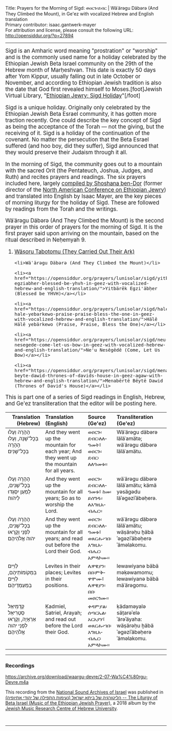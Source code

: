 <html>
<head></head>
<body>
Title: Prayers for the Morning of Sigd: ወዐርጉ፡ደብር | Wäʿärəgu Däbərə (And They Climbed the Mount), in Ge'ez with vocalized Hebrew and English translation<br />
Primary contributor: isaac.gantwerk-mayer<br />
For attribution and license, please consult the following URL: <a href="http://opensiddur.org/?p=27894">http://opensiddur.org/?p=27894</a>
<p />
<hr />

<div class="english" style="font-size: 1.2em;">
Sigd is an Amharic word meaning "prostration" or "worship" and is the commonly used name for a holiday celebrated by the Ethiopian Jewish Beta Israel community on the 29th of the Hebrew month of Marḥeshvan. This date is exactly 50 days after Yom Kippur, usually falling out in late October or November, and according to Ethiopian Jewish tradition is also the date that God first revealed himself to Moses.[foot]Jewish Virtual Library, "<a href="https://www.jewishvirtuallibrary.org/ethiopian-sigd-holiday">Ethiopian Jewry: Sigd Holiday</a>"[/foot]

Sigd is a unique holiday. Originally only celebrated by the Ethiopian Jewish Beta Esrael community, it has gotten more traction recently. One could describe the key concept of Sigd as being the acceptance of the Torah — not the giving, but the receiving of it. Sigd is a holiday of the continuation of the covenant. No matter the persecution that the Beta Esrael suffered (and hoo boy, did they suffer), Sigd announced that they would preserve their Judaism through it all.

In the morning of Sigd, the community goes out to a mountain with the sacred Orit (the Pentateuch, Joshua, Judges, and Ruth) and recites prayers and readings. The six prayers included here, largely <a href="https://www.ybz.org.il/?CategoryID=282&ArticleID=206#%D7%95%D7%A6%D7%95%D7%A8%D7%95%20%D7%AA%D7%91%D7%95%D7%AA%D7%9E%D7%95">compiled by Shoshana ben-Dor</a> (former director of the <a href="http://www.nacoej.org">North American Conference on Ethiopian Jewry</a>) and translated into English by Isaac Mayer, are the key pieces of morning liturgy for the holiday of Sigd. These are followed by readings from the Torah and the writings.

Wäʿärəgu Däbərə (And They Climbed the Mount) is the second prayer in this order of prayers for the morning of Sigd. It is the first prayer said upon arriving on the mountain, based on the ritual described in Neḥemyah 9.

<ol>
    <li><a href="https://opensiddur.org/prayers/lunisolar/sigd/wasoru-tabotomu-they-carried-out-their-ark-in-geez-with-vocalized-hebrew-and-english-translation/">Wäṣoru Tabotomu (They Carried Out Their Ark)</a></li>

    <li>Wäʿärəgu Däbərə (And They Climbed the Mount)</li>

    <li><a href="https://opensiddur.org/prayers/lunisolar/sigd/yitbarek-egziabher-blessed-be-yhvh-in-geez-with-vocalized-hebrew-and-english-translation/">Yitbärēk Egzi'äbḥer (Blessed be YHVH)</a></li>

    <li><a href="https://opensiddur.org/prayers/lunisolar/sigd/hale-hale-yebarkewo-praise-praise-bless-the-one-in-geez-with-vocalized-hebrew-and-english-translation/">Hälē Hälē yebärkewo (Praise, Praise, Bless the One)</a></li>

    <li><a href="https://opensiddur.org/prayers/lunisolar/sigd/neu-nesegede-come-let-us-bow-in-geez-with-vocalized-hebrew-and-english-translation/">Ne'u Nesēgēdē (Come, Let Us Bow)</a></li>

    <li><a href="https://opensiddur.org/prayers/lunisolar/sigd/menaberte-beyte-dawid-thrones-of-davids-house-in-geez-agaw-with-hebrew-and-english-translation/">Menabērtē Bēytē Dawid (Thrones of David's House)</a></li>
</ol>

This is part one of a series of Sigd readings in English, Hebrew, and Ge'ez transliteration that the editor will be posting here.
</div>

<table style="margin-left: auto;margin-right: auto;" class="draggable">
<thead><tr><th id="x" style="text-align: right;">Translation (Hebrew)</th><th style="text-align: left;">Translation (English)</th><th style="text-align: left;">Source (Ge'ez)</th><th style="text-align: left;">Transliteration (Ge'ez)</th></tr></thead>
<tbody>
<tr><td style="vertical-align:top;">
<div class="liturgy"><span lang="he">
וְעָלוּ‎ הָהָרָה בְּכׇל־שָׁנָה,
וְעָלוּ‎ הָהָרָה בְּכׇל־שָׁנִים׃
</span></div></td>
 
<td style="vertical-align:top;">
<div class="english">
And they went up the mountain for each year;
And they went up the mountain for all years.
</div></td>

<td style="vertical-align:top;">
<div class="ethiopic"><span lang="am">
ወዐርጉ፡ደብር፡ለለዓመት፤
ወዐርጉ፡ደብር፡ለለዓመቱ።
</span></div></td>
 
<td style="vertical-align:top;">
<div class="english">
Wäʿärəgu däbərə läläʿamätə;
wäʿärəgu däbərə läläʿamätu. 
</div></td></tr>


<tr><td style="vertical-align:top;">
<div class="liturgy"><span lang="he">
וְעָלוּ‎ הָהָרָה בְּכׇל־שָׁנִים,
לְמַעַן יִסְגְּדוּ לַיהוה׃
</span></div></td>
 
<td style="vertical-align:top;">
<div class="english">
And they went up the mountain for all years;
So as to worship the Lord.
</div></td>

<td style="vertical-align:top;">
<div class="ethiopic"><span lang="am">
ወዐርጉ፡ደብር፡ለለዓመቱ፤
ከመ፡ይሰግዱ፡ለእግዚአብሔር።
</span></div></td>
 
<td style="vertical-align:top;">
<div class="english">
wäʿärəgu däbərə läläʿamätu;
kämä yəsägədu läʾəgəziʾäbəḥerə. 
</div></td></tr>


<tr><td style="vertical-align:top;">
<div class="liturgy"><span lang="he">
וְעָלוּ‎ הָהָרָה בְּכׇל־שָׁנִים,
וְקָרְאוּ‎ לִפְנֵי יהוה אֱלֹהֵיהֶם׃
</span></div></td>
 
<td style="vertical-align:top;">
<div class="english">
And they went up the mountain for all years;
and read out before the Lord their God.
</div></td>

<td style="vertical-align:top;">
<div class="ethiopic"><span lang="am">
ወዐርጉ፡ደብር፡ለለዓመቱ፤
ወጸርሑ፡ኀበ፡እግዚአብሔር፡አምላኮሙ።
</span></div></td>
 
<td style="vertical-align:top;">
<div class="english">
wäʿärəgu däbərə läläʿamätu;
wäṣärəḥu ḫäbä ʾəgəziʾäbəḥerə ʾäməlakomu. 
</div></td></tr>


<tr><td style="vertical-align:top;">
<div class="liturgy"><span lang="he">
לְוִיִּים‎ בִּמְקוֹמוֹתֵיהֶם,
לְוִיִּים‎ בְּמַעַמְדֵיהֶם׃
</span></div></td>
 
<td style="vertical-align:top;">
<div class="english">
Levites in their places;
Levites in their positions.
</div></td>

<td style="vertical-align:top;">
<div class="ethiopic"><span lang="am">
ሌዋዊያን፡በበ፡ምቅዋሞሙ፤
ሌዋዊያን፡በበ፡መዐርጎሙ።
</span></div></td>
 
<td style="vertical-align:top;">
<div class="english">
lewawiyanə bäbä məḳəwamomu;
lewawiyanə bäbä mäʿärəgomu. 
</div></td></tr>


<tr><td style="vertical-align:top;">
<div class="liturgy"><span lang="he">
קַדְמִיאֵל סַטְרִיאֵל אַרְאָיָה,
וְקָרְאוּ‎ לִפְנֵי יהוה אֱלֹהֵיהֶם׃
</span></div></td>
 
<td style="vertical-align:top;">
<div class="english">
Ḳadmiel, Satriel, Arayah;
and read out before the Lord their God.
</div></td>

<td style="vertical-align:top;">
<div class="ethiopic"><span lang="am">
ቀዳምያል፡ሰጣርኤል፡አርአያሃ፤
ወጸርሑ፡ኀበ፡እግዚአብሔር፡አምላኮሙ።
</span></div></td>
 
<td style="vertical-align:top;">
<div class="english">
ḳädaməyalə säṭarəʾelə ʾärəʾäyaha: 
wäṣärəḥu ḫäbä ʾəgəziʾäbəḥerə ʾäməlakomu.
</div></td></tr>
</tbody></table>

<hr />

<h3>Recordings</h3>

https://archive.org/download/waargu-devre/2-07-Wa%C4%80rgu-Devre.m4a

This recording from the <a href="https://merhav.nli.org.il/">National Sound Archives of Israel</a> was published in <a href="https://jewish-music.huji.ac.il/content/liturgy-beta-israel-music-ethiopian-jewish-prayer">(הליטורגיה של ביתא ישראל (נעימות התפילה של יהודי אתיופיה -- The Liturgy of Beta Israel (Music of the Ethiopian Jewish Prayer)</a>, a 2018 album by the <a href="https://jewish-music.huji.ac.il">Jewish Music Research Centre of Hebrew University</a>.

&nbsp;

<hr />

&nbsp;
</body>
</html>
